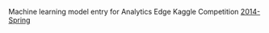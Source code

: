 Machine learning model entry for Analytics Edge Kaggle Competition [2014-Spring](https://www.kaggle.com/c/15-071x-the-analytics-edge-competition-spring-2015)